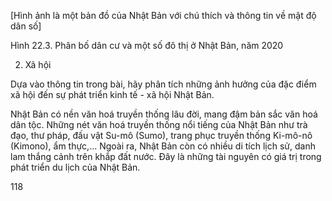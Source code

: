 [Hình ảnh là một bản đồ của Nhật Bản với chú thích và thông tin về mật độ dân số]

Hình 22.3. Phân bố dân cư và một số đô thị ở Nhật Bản, năm 2020

2. Xã hội

Dựa vào thông tin trong bài, hãy phân tích những ảnh hưởng của đặc điểm xã hội đến sự phát triển kinh tế - xã hội Nhật Bản.

Nhật Bản có nền văn hoá truyền thống lâu đời, mang đậm bản sắc văn hoá dân tộc. Những nét văn hoá truyền thống nổi tiếng của Nhật Bản như trà đạo, thư pháp, đấu vật Su-mô (Sumo), trang phục truyền thống Ki-mô-nô (Kimono), ẩm thực,... Ngoài ra, Nhật Bản còn có nhiều di tích lịch sử, danh lam thắng cảnh trên khắp đất nước. Đây là những tài nguyên có giá trị trong phát triển du lịch của Nhật Bản.

118